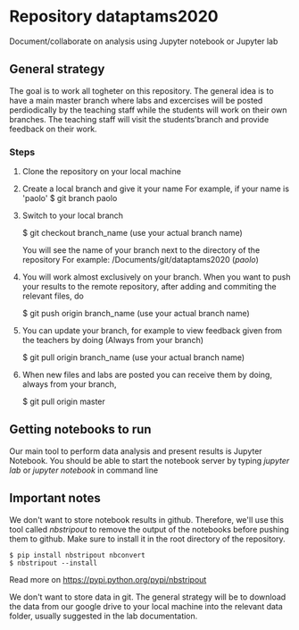 # Repository dataptams2020

Document/collaborate on analysis using Jupyter notebook or Jupyter lab


## General strategy

The goal is to work all togheter on this repository.
The general idea is to have a main master branch where labs and excercises will be posted perdiodically
by the teaching staff while the students will work on their own branches. The teaching staff will
visit the students'branch and provide feedback on their work.

### Steps

  1. Clone the repository on your local machine
  2. Create a local branch and give it your name
     For example, if your name is 'paolo'
      $ git branch paolo
  3. Switch to your local branch 

        $ git checkout branch_name (use your actual branch name)

     You will see the name of your branch next to the directory of the repository 
     For example: /Documents/git/dataptams2020 (*paolo*)
  4. You will work almost exclusively on your branch. 
     When you want to push your results to the remote repository, 
     after adding and commiting the relevant files, do

     $ git push origin branch_name (use your actual branch name)

  5. You can update your branch, for example to view feedback given from the teachers by doing
     (Always from your branch)

     $ git pull origin branch_name (use your actual branch name)

  5. When new files and labs are posted you can
     receive them by doing, always from your branch,

     $ git pull origin master

     
## Getting notebooks to run

Our main tool to perform data analysis and present results is Jupyter Notebook.
You should be able to start the notebook server by typing *jupyter lab* or *jupyter notebook*
in command line


## Important notes

We don't want to store notebook results in github. 
Therefore, we'll use this tool called *nbstripout* to remove the output of the notebooks before pushing them to github.
Make sure to install it in the root directory of the repository.

    $ pip install nbstripout nbconvert
    $ nbstripout --install

Read more on https://pypi.python.org/pypi/nbstripout

We don't want to store data in git. The general strategy will be to download
the data from our google drive to your local machine
into the relevant data folder, usually suggested in the lab documentation.








